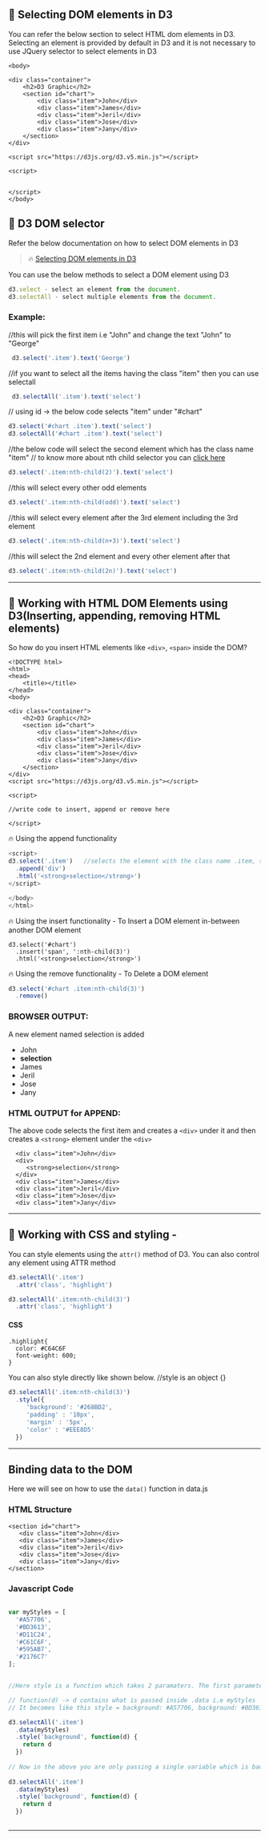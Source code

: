 ## &#x1F4D7; Selecting DOM elements in D3

You can refer the below section to select HTML dom elements in D3. Selecting an element is provided by default in D3 and it is not necessary to use JQuery selector to select elements in D3

```
<body>

<div class="container">
	<h2>D3 Graphic</h2>
	<section id="chart">
		<div class="item">John</div>
		<div class="item">James</div>
		<div class="item">Jeril</div>
		<div class="item">Jose</div>
		<div class="item">Jany</div>
	</section>
</div>

<script src="https://d3js.org/d3.v5.min.js"></script>

<script>
	

</script>
</body>
```

## &#x1F4D7; D3 DOM selector

Refer the below documentation on how to select DOM elements in D3

> :fire: [Selecting DOM elements in D3](https://github.com/d3/d3/blob/master/API.md#selecting-elements)

You can use the below methods to select a DOM element using D3

```Javascript
d3.select - select an element from the document.
d3.selectAll - select multiple elements from the document.
```

### Example:

//this will pick the first item i.e "John" and change the text "John" to "George"

```Javascript
 d3.select('.item').text('George')
 ```

//if you want to select all the items having the class "item" then you can use selectall

```Javascript
 d3.selectAll('.item').text('select')
 ```
 
// using id -> the below code selects "item" under "#chart"

```Javascript
d3.select('#chart .item').text('select')
d3.selectAll('#chart .item').text('select')
```

//the below code will select the second element which has the class name "item"
// to know more about nth child selector you can [click here](https://css-tricks.com/how-nth-child-works/)

```Javascript
d3.select('.item:nth-child(2)').text('select')
```

//this will select every other odd elements

```Javascript
d3.select('.item:nth-child(odd)').text('select')
```
//this will select every element after the 3rd element including the 3rd element

```Javascript
d3.select('.item:nth-child(n+3)').text('select')
```

//this will select the 2nd element and every other element after that

```Javascript
d3.select('.item:nth-child(2n)').text('select')
```

---

## &#x1F4D7; Working with HTML DOM Elements using D3(Inserting, appending, removing HTML elements)

So how do you insert HTML elements like ```<div>```, ```<span>``` inside the DOM?

```
<!DOCTYPE html>
<html>
<head>
	<title></title>
</head>
<body>

<div class="container">
	<h2>D3 Graphic</h2>
	<section id="chart">
		<div class="item">John</div>
		<div class="item">James</div>
		<div class="item">Jeril</div>
		<div class="item">Jose</div>
		<div class="item">Jany</div>
	</section>
</div>
<script src="https://d3js.org/d3.v5.min.js"></script>

<script> 

//write code to insert, append or remove here

</script>

```

:fire: Using the append functionality

```Javascript
<script>
d3.select('.item')   //selects the element with the class name .item, similiarly you can use #chart
  .append('div')
  .html('<strong>selection</strong>')
</script>

</body>
</html>
```

:fire: Using the insert functionality - To Insert a DOM element in-between another DOM element

```Javacript
d3.select('#chart')   
  .insert('span', ':nth-child(3)')
  .html('<strong>selection</strong>')
```

:fire: Using the remove functionality - To Delete a DOM element

```Javascript
d3.select('#chart .item:nth-child(3)')
  .remove()
```

### BROWSER OUTPUT: 

A new element named selection is added

* John
* **selection**
* James
* Jeril
* Jose
* Jany

### HTML OUTPUT for APPEND: 

The above code selects the first item and creates a ```<div>``` under it and then creates a ```<strong>``` element under the ```<div>```

```
  <div class="item">John</div>  
  <div>
   	 <strong>selection</strong>
  </div>
  <div class="item">James</div>
  <div class="item">Jeril</div>
  <div class="item">Jose</div>
  <div class="item">Jany</div>
```

---

## &#x1F4D7; Working with CSS and styling - 

You can style elements using the ```attr()``` method of D3. You can also control any element using ATTR method

```Javascript
d3.selectAll('.item')
  .attr('class', 'highlight')
```

```Javascript
d3.selectAll('.item:nth-child(3)')
  .attr('class', 'highlight')
```

#### CSS

```
.highlight{
  color: #C64C6F
  font-weight: 600;
}
```

You can also style directly like shown below.
//style is an object {}

```Javascript
d3.selectAll('.item:nth-child(3)')
  .style({
     'background': '#268BD2',
     'padding' : '10px',
     'margin' : '5px',
     'color' : '#EEE8D5'
  })
```

---

## Binding data to the DOM

Here we will see on how to use the ```data()``` function in data.js

### HTML Structure

```
<section id="chart">
   <div class="item">John</div>
   <div class="item">James</div>
   <div class="item">Jeril</div>
   <div class="item">Jose</div>
   <div class="item">Jany</div>
</section>

```

### Javascript Code

```Javascript

var myStyles = [
  '#A57706',
  '#BD3613',
  '#D11C24',
  '#C61C6F',
  '#595AB7',
  '#2176C7'
];


//Here style is a function which takes 2 paramaters. The first parameter is 'background' and the second parameter is function.

// function(d) -> d contains what is passed inside .data i.e myStyles
// It becomes like this style = background: #A57706, background: #BD3613. So here the first ```<li>``` tag gets #A57706 color, the second ```<li>``` tag gets #BD3613 color etc.

d3.selectAll('.item')
  .data(myStyles)
  .style('background', function(d) {
    return d
  })
  
// Now in the above you are only passing a single variable which is background, in the below code lets see how to pass an object
  
d3.selectAll('.item')
  .data(myStyles)
  .style('background', function(d) {
    return d
  })
  

```

---
